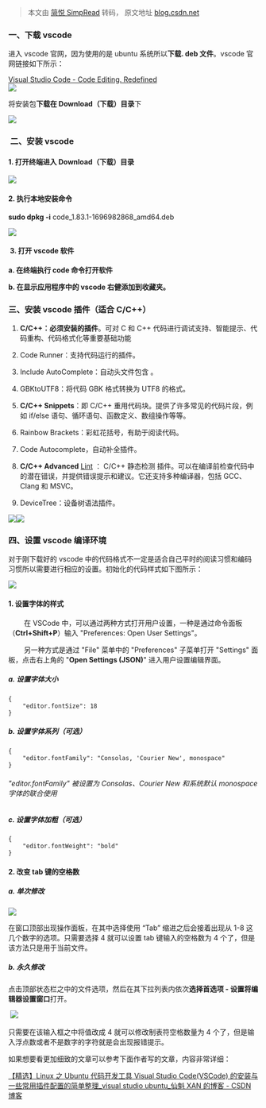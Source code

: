 > 本文由 [简悦 SimpRead](http://ksria.com/simpread/) 转码， 原文地址 [blog.csdn.net](https://blog.csdn.net/Forever_change/article/details/134006968?ops_request_misc=&request_id=&biz_id=102&utm_term=ubuntu%E6%80%8E%E4%B9%88%E4%B8%8B%E8%BD%BD%E9%85%8D%E7%BD%AEvscode&utm_medium=distribute.pc_search_result.none-task-blog-2~all~sobaiduweb~default-6-134006968.142%5Ev100%5Epc_search_result_base5&spm=1018.2226.3001.4187)

### 一、下载 vscode

进入 vscode 官网，因为使用的是 ubuntu 系统所以**下载. deb 文件**。vscode 官网链接如下所示：

[Visual Studio Code - Code Editing. Redefined](https://code.visualstudio.com/ "Visual Studio Code - Code Editing. Redefined")  
![](https://i-blog.csdnimg.cn/blog_migrate/928b166615042e1a038d3f4190051580.png)

将安装包**下载在 Download（下载）目录**下

![](https://i-blog.csdnimg.cn/blog_migrate/7b844ac7c228cde69c87d6250b1f8e19.png)

###  二、安装 vscode

#### 1. 打开终端进入 Download（下载）目录

![](https://i-blog.csdnimg.cn/blog_migrate/d5de48519af34d2c20338de593e37def.png)

#### 2. 执行本地安装命令

**sudo dpkg -i** code_1.83.1-1696982868_amd64.deb

![](https://i-blog.csdnimg.cn/blog_migrate/d00caf20de392aeeab11fd0496c1e10c.png)

####  3. 打开 vscode 软件

 **a. 在终端执行 code 命令打开软件**

 **b. 在显示应用程序中的 vscode 右健添加到收藏夹。**

### **三、安装 vscode 插件（适合 C/C++）**

1. **C/C++：必须安装的插件**。可对 C 和 C++ 代码进行调试支持、智能提示、代码重构、代码格式化等重要基础功能

2. Code Runner：支持代码运行的插件。

3. Include AutoComplete：自动头文件包含 。

4. GBKtoUTF8：将代码 GBK 格式转换为 UTF8 的格式。

5. **C/C++ Snippets**：即 C/C++ 重用代码块。提供了许多常见的代码片段，例如 if/else 语句、循环语句、函数定义、数组操作等等。

6. Rainbow Brackets：彩虹花括号，有助于阅读代码。

7. Code Autocomplete，自动补全插件。

8. **C/C++ Advanced** [Lint](https://so.csdn.net/so/search?q=Lint&spm=1001.2101.3001.7020 "Lint") ： C/C++ 静态检测 插件。可以在编译前检查代码中的潜在错误，并提供错误提示和建议。它还支持多种编译器，包括 GCC、Clang 和 MSVC。

9. DeviceTree：设备树语法插件。

![](https://i-blog.csdnimg.cn/blog_migrate/5f5259c67d9b91d60edb9eefedbf50a5.png)![](https://i-blog.csdnimg.cn/blog_migrate/aa97cd83c9b71138246f66bfb166d02b.png)

### **四、设置 vscode 编译环境**

对于刚下载好的 vscode 中的代码格式不一定是适合自己平时的阅读习惯和编码习惯所以需要进行相应的设置。初始化的代码样式如下图所示：

![](https://i-blog.csdnimg.cn/blog_migrate/ada54e544a7fb007b9163fd53c0b9af5.png)

#### 1. 设置字体的样式

        在 VSCode 中，可以通过两种方式打开用户设置，一种是通过命令面板（**Ctrl+Shift+P**）输入 "Preferences: Open User Settings"。

        另一种方式是通过 "File" 菜单中的 "Preferences" 子菜单打开 "Settings" 面板，点击右上角的 "**Open Settings (JSON)**" 进入用户设置编辑界面。

##### a. 设置字体大小

```
{
    "editor.fontSize": 18
}
```

##### b. 设置字体系列（可选）

```
{
    "editor.fontFamily": "Consolas, 'Courier New', monospace"
}
```

###### "editor.fontFamily" 被设置为 Consolas、Courier New 和系统默认 monospace 字体的联合使用

##### c. 设置字体加粗（可选）

```
{
    "editor.fontWeight": "bold"
}
```

#### 2. 改变 tab 键的空格数

##### a. 单次修改

![](https://i-blog.csdnimg.cn/blog_migrate/59afc69165ea4e63a23c60e7098e214f.png)

在窗口顶部出现操作面板，在其中选择使用 “Tab” 缩进之后会接着出现从 1-8 这几个数字的选项。只需要选择 4 就可以设置 tab 键输入的空格数为 4 个了，但是该方法只是用于当前文件。

##### b. 永久修改

点击顶部状态栏之中的文件选项，然后在其下拉列表内依次**选择首选项 - 设置将编辑器设置窗口**打开。

 ![](https://i-blog.csdnimg.cn/blog_migrate/ece3b5b5b03e856baa512dd90fbf55af.png)

只需要在该输入框之中将值改成 4 就可以修改制表符空格数量为 4 个了，但是输入浮点数或者不是数字的字符就是会出现报错提示。

如果想要看更加细致的文章可以参考下面作者写的文章，内容非常详细：

[【精选】Linux 之 Ubuntu 代码开发工具 Visual Studio Code(VSCode) 的安装与一些常用插件配置的简单整理_visual studio ubuntu_仙魁 XAN 的博客 - CSDN 博客](https://blog.csdn.net/u014361280/article/details/127986092 "【精选】Linux 之 Ubuntu 代码开发工具 Visual Studio Code(VSCode) 的安装与一些常用插件配置的简单整理_visual studio ubuntu_仙魁XAN的博客-CSDN博客")